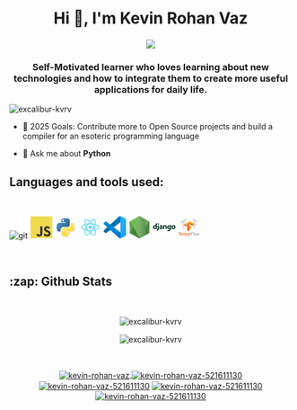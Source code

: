 <h1 align="center">Hi 👋, I'm Kevin Rohan Vaz</h1>
<p align="center"><img src="techguy.gif"align="center" width="500"/></p>
<h3 align="center">Self-Motivated learner who loves learning about new technologies and how to integrate them to create more useful applications for daily life.</h3>

<p align="left"> <img src="https://komarev.com/ghpvc/?username=excalibur-kvrv" alt="excalibur-kvrv" /> </p>

- 🥅 2025 Goals: Contribute more to Open Source projects and build a compiler for an esoteric programming language 

- 💬 Ask me about **Python**



<h2> Languages and tools used: </h2>
<br/>
<p align="left"><img src="https://www.vectorlogo.zone/logos/git-scm/git-scm-icon.svg" alt="git" width="40" height="40"/> 
<img src="https://raw.githubusercontent.com/devicons/devicon/master/icons/javascript/javascript-original.svg" alt="javascript" width="40" height="40"/> 
<img src="https://raw.githubusercontent.com/devicons/devicon/master/icons/python/python-original.svg" alt="python" width="40" height="40"/> 
<img src="https://raw.githubusercontent.com/github/explore/80688e429a7d4ef2fca1e82350fe8e3517d3494d/topics/react/react.png" alt="python" width="40" height="40"/> 
<img src="https://raw.githubusercontent.com/github/explore/80688e429a7d4ef2fca1e82350fe8e3517d3494d/topics/visual-studio-code/visual-studio-code.png" alt="python" width="40" height="40"/> <img src="https://raw.githubusercontent.com/github/explore/80688e429a7d4ef2fca1e82350fe8e3517d3494d/topics/nodejs/nodejs.png" alt="python" width="40" height="40"/> 
<img src="https://raw.githubusercontent.com/github/explore/7456fdff59816d37ef383a6c8f32a26ff7332db2/topics/django/django.png" alt="python" width="40" height="40"/>
<img src="https://raw.githubusercontent.com/github/explore/80688e429a7d4ef2fca1e82350fe8e3517d3494d/topics/tensorflow/tensorflow.png" alt="python" width="40" height="40"/>
</p>
</p>
<br/>

<h2>:zap: Github Stats </h2>
<br/>
<p align="center">
  <img align="center" src="https://github-readme-stats.vercel.app/api/top-langs/?username=kevinrvaz&layout=compact&hide=html&theme=radical" alt="excalibur-kvrv" />
</p>

<p align="center">
  <img align="center" src="https://github-readme-stats.vercel.app/api?username=kevinrvaz&show_icons=true&theme=radical" alt="excalibur-kvrv" />
</p>

<br/>
<p align="center">
<a href="https://www.linkedin.com/in/kevin-rohan-vaz/" target="blank">
  <img align="center" src="https://cdn.jsdelivr.net/npm/simple-icons@3.0.1/icons/linkedin.svg" alt="kevin-rohan-vaz" height="30" width="30" />
</a>
<a href="https://www.hackerrank.com/excalibur_kvrv?hr_r=1" target="blank">
  <img align="center" src="https://upload.wikimedia.org/wikipedia/commons/thumb/4/40/HackerRank_Icon-1000px.png/480px-HackerRank_Icon-1000px.png" alt="kevin-rohan-vaz-521611130" height="30" width="30" />
</a>
<a href="https://leetcode.com/excalibur-kvrv/" target="blank">
  <img align="center" src="https://user-images.githubusercontent.com/36547915/97088991-45da5d00-1652-11eb-900f-80d106540f4f.png" alt="kevin-rohan-vaz-521611130" height="30" width="30" /></a> 
<a href="https://www.codingame.com/profile/e27b8b46524abe9cf101f9a3e31520925348616" target="blank">
  <img align="center" src="codgm.png" alt="kevin-rohan-vaz-521611130" height="30" width="30" />
</a>
<a href="https://www.kaggle.com/excaliburkrv" target="blank">
  <img align="center" src="https://avatars.githubusercontent.com/u/1336944?s=200&v=4" alt="kevin-rohan-vaz-521611130" height="30" width="30" />
</a>  
  
</p>
